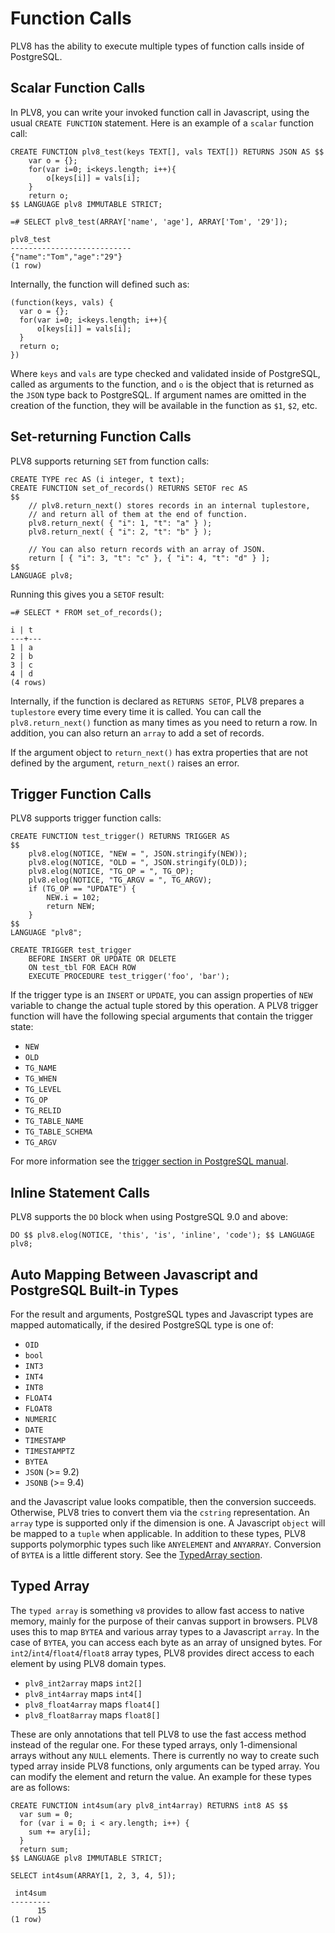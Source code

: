 # Function Calls

PLV8 has the ability to execute multiple types of function calls inside of
PostgreSQL.

## Scalar Function Calls

In PLV8, you can write your invoked function call in Javascript, using the usual
`CREATE FUNCTION` statement.  Here is an example of a `scalar` function call:

```
CREATE FUNCTION plv8_test(keys TEXT[], vals TEXT[]) RETURNS JSON AS $$
    var o = {};
    for(var i=0; i<keys.length; i++){
        o[keys[i]] = vals[i];
    }
    return o;
$$ LANGUAGE plv8 IMMUTABLE STRICT;

=# SELECT plv8_test(ARRAY['name', 'age'], ARRAY['Tom', '29']);

plv8_test
---------------------------
{"name":"Tom","age":"29"}
(1 row)
```

Internally, the function will defined such as:

```
(function(keys, vals) {
  var o = {};
  for(var i=0; i<keys.length; i++){
      o[keys[i]] = vals[i];
  }
  return o;
})
```

Where `keys` and `vals` are type checked and validated inside of PostgreSQL,
called as arguments to the function, and `o` is the object that is returned as
the `JSON` type back to PostgreSQL.  If argument names are omitted in the creation
of the function, they will be available in the function as `$1`, `$2`, etc.

## Set-returning Function Calls

PLV8 supports returning `SET` from function calls:

```
CREATE TYPE rec AS (i integer, t text);
CREATE FUNCTION set_of_records() RETURNS SETOF rec AS
$$
    // plv8.return_next() stores records in an internal tuplestore,
    // and return all of them at the end of function.
    plv8.return_next( { "i": 1, "t": "a" } );
    plv8.return_next( { "i": 2, "t": "b" } );

    // You can also return records with an array of JSON.
    return [ { "i": 3, "t": "c" }, { "i": 4, "t": "d" } ];
$$
LANGUAGE plv8;
```

Running this gives you a `SETOF` result:

```
=# SELECT * FROM set_of_records();

i | t
---+---
1 | a
2 | b
3 | c
4 | d
(4 rows)
```
Internally, if the function is declared as `RETURNS SETOF`, PLV8 prepares a
`tuplestore` every time every time it is called.  You can call the
`plv8.return_next()` function as many times as you need to return a row.  In
addition, you can also return an `array` to add a set of records.

If the argument object to `return_next()` has extra properties that are not
defined by the argument, `return_next()` raises an error.

## Trigger Function Calls

PLV8 supports trigger function calls:

```
CREATE FUNCTION test_trigger() RETURNS TRIGGER AS
$$
    plv8.elog(NOTICE, "NEW = ", JSON.stringify(NEW));
    plv8.elog(NOTICE, "OLD = ", JSON.stringify(OLD));
    plv8.elog(NOTICE, "TG_OP = ", TG_OP);
    plv8.elog(NOTICE, "TG_ARGV = ", TG_ARGV);
    if (TG_OP == "UPDATE") {
        NEW.i = 102;
        return NEW;
    }
$$
LANGUAGE "plv8";

CREATE TRIGGER test_trigger
    BEFORE INSERT OR UPDATE OR DELETE
    ON test_tbl FOR EACH ROW
    EXECUTE PROCEDURE test_trigger('foo', 'bar');
```

If the trigger type is an `INSERT` or `UPDATE`, you can assign properties of
`NEW` variable to change the actual tuple stored by this operation.  A PLV8
trigger function will have the following special arguments that contain the
trigger state:

* `NEW`
* `OLD`
* `TG_NAME`
* `TG_WHEN`
* `TG_LEVEL`
* `TG_OP`
* `TG_RELID`
* `TG_TABLE_NAME`
* `TG_TABLE_SCHEMA`
* `TG_ARGV`

For more information see the [trigger section in PostgreSQL manual](https://www.postgresql.org/docs/current/static/plpgsql-trigger.html).

## Inline Statement Calls

PLV8 supports the `DO` block when using PostgreSQL 9.0 and above:

```
DO $$ plv8.elog(NOTICE, 'this', 'is', 'inline', 'code'); $$ LANGUAGE plv8;
```

## Auto Mapping Between Javascript and PostgreSQL Built-in Types

For the result and arguments, PostgreSQL types and Javascript types are mapped
automatically, if the desired PostgreSQL type is one of:

* `OID`
* `bool`
* `INT3 `
* `INT4`
* `INT8`
* `FLOAT4`
* `FLOAT8`
* `NUMERIC`
* `DATE`
* `TIMESTAMP`
* `TIMESTAMPTZ`
* `BYTEA`
* `JSON` (>= 9.2)
* `JSONB` (>= 9.4)

and the Javascript value looks compatible, then the conversion succeeds.
Otherwise, PLV8 tries to convert them via the `cstring` representation. An
`array` type is supported only if the dimension is one. A Javascript `object`
will be mapped to a `tuple` when applicable. In addition to these types, PLV8
supports polymorphic types such like `ANYELEMENT` and `ANYARRAY`. Conversion of
`BYTEA` is a little different story. See the [TypedArray section](#Typed%20Array).


## Typed Array

The `typed array` is something `v8` provides to allow fast access to native
memory, mainly for the purpose of their canvas support in browsers. PLV8 uses
this to map `BYTEA` and various array types to a Javascript `array`. In the case
of `BYTEA`, you can access each byte as an array of unsigned bytes. For
`int2`/`int4`/`float4`/`float8` array types, PLV8 provides direct access to each
element by using PLV8 domain types.

* `plv8_int2array` maps `int2[]`
* `plv8_int4array` maps `int4[]`
* `plv8_float4array` maps `float4[]`
* `plv8_float8array` maps `float8[]`

These are only annotations that tell PLV8 to use the fast access method instead
of the regular one. For these typed arrays, only 1-dimensional arrays without
any `NULL` elements.  There is currently no way to create such typed array inside
PLV8 functions, only arguments can be typed array. You can modify the element and
return the value. An example for these types are as follows:

```
CREATE FUNCTION int4sum(ary plv8_int4array) RETURNS int8 AS $$
  var sum = 0;
  for (var i = 0; i < ary.length; i++) {
    sum += ary[i];
  }
  return sum;
$$ LANGUAGE plv8 IMMUTABLE STRICT;

SELECT int4sum(ARRAY[1, 2, 3, 4, 5]);

 int4sum
---------
      15
(1 row)
```
